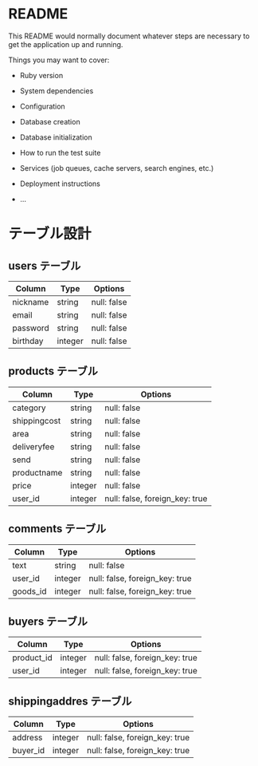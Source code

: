 # README

This README would normally document whatever steps are necessary to get the
application up and running.

Things you may want to cover:

* Ruby version

* System dependencies

* Configuration

* Database creation

* Database initialization

* How to run the test suite

* Services (job queues, cache servers, search engines, etc.)

* Deployment instructions

* ...

# テーブル設計

## users テーブル

| Column             | Type    | Options     |
| ------------------ | ------- | ----------- |
| nickname           | string  | null: false |
| email              | string  | null: false |
| password           | string  | null: false |
| birthday           | integer | null: false |

## products テーブル

| Column             | Type    | Options                        |
| ------------------ | ------- | ------------------------------ |
| category           | string  | null: false                    |
| shippingcost       | string  | null: false                    |
| area               | string  | null: false                    |
| deliveryfee        | string  | null: false                    |
| send               | string  | null: false                    |
| productname        | string  | null: false                    |
| price              | integer | null: false                    |
| user_id            | integer | null: false, foreign_key: true |

## comments テーブル

| Column             | Type    | Options                        |
| ------------------ | ------- | ------------------------------ |
| text               | string  | null: false                    |
| user_id            | integer | null: false, foreign_key: true |
| goods_id           | integer | null: false, foreign_key: true |

## buyers テーブル

| Column             | Type    | Options                        |
| ------------------ | ------- | ------------------------------ |
| product_id         | integer | null: false, foreign_key: true |
| user_id            | integer | null: false, foreign_key: true |

## shippingaddres テーブル

| Column             | Type    | Options                        |
| ------------------ | ------- | ------------------------------ |
| address            | integer | null: false, foreign_key: true |
| buyer_id           | integer | null: false, foreign_key: true |